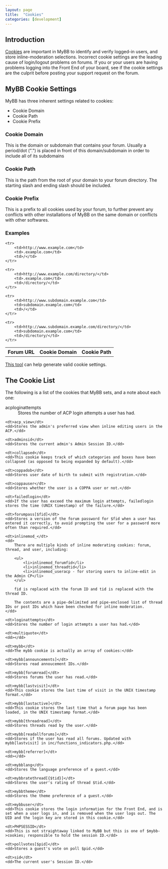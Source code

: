 ```yaml
---
layout: page
title:  "Cookies"
categories: [development]
---
```


## Introduction

[Cookies](https://en.wikipedia.org/wiki/HTTP_cookie) are important in MyBB to identify and verify logged-in users, and store inline-moderation selections. Incorrect cookie settings are the leading cause of login/logout problems on forums. If you or your users are having problems logging into the Front End of your board, see if the cookie settings are the culprit before posting your support request on the forum.

## MyBB Cookie Settings

MyBB has three inherent settings related to cookies:

- Cookie Domain
- Cookie Path
- Cookie Prefix

### Cookie Domain

This is the domain or subdomain that contains your forum. Usually a period/dot (".") is placed in front of this domain/subdomain in order to include all of its subdomains

### Cookie Path

This is the path from the root of your domain to your forum directory. The starting slash and ending slash should be included.

### Cookie Prefix

This is a prefix to all cookies used by your forum, to further prevent any conflicts with other installations of MyBB on the same domain or conflicts with other softwares.

### Examples

<table>
	<tr>
		<th>Forum URL</th>
		<th>Cookie Domain</th>
		<th>Cookie Path</th>
	</tr>

	<tr>
		<td>http://www.example.com</td>
		<td>.example.com</td>
		<td>/</td>
	</tr>

	<tr>
		<td>http://www.example.com/directory/</td>
		<td>.example.com</td>
		<td>/directory/</td>
	</tr>

	<tr>
		<td>http://www.subdomain.example.com</td>
		<td>subdomain.example.com</td>
		<td>/</td>
	</tr>

	<tr>
		<td>http://www.subdomain.example.com/directory/</td>
		<td>subdomain.example.com</td>
		<td>/directory/</td>
	</tr>
</table>

[This tool](/tools/cookie-settings) can help generate valid cookie settings.

## The Cookie List

The following is a list of the cookies that MyBB sets, and a note about each one:

<dl>
	<dt>acploginattempts</dt>
	<dd>Stores the number of ACP login attempts a user has had.</dd>

	<dt>acp_view</dt>
	<dd>Stores the admin's preferred view when inline editing users in the ACP.</dd>

	<dt>adminsid</dt>
	<dd>Stores the current admin's Admin Session ID.</dd>

	<dt>collapsed</dt>
	<dd>This cookie keeps track of which categories and boxes have been collapsed (as opposed to being expanded by default).</dd>

	<dt>coppadob</dt>
	<dd>Stores user date of birth to submit with registration.</dd>

	<dt>coppauser</dt>
	<dd>Stores whether the user is a COPPA user or not.</dd>

	<dt>failedlogin</dt>
	<dd>If the user has exceed the maximum login attempts, failedlogin stores the time (UNIX timestamp) of the failure.</dd>

	<dt>forumpass[$fid]</dt>
	<dd>Stores a version of the forum password for $fid when a user has entered it correctly, to avoid prompting the user for a password more often than required.</dd>

	<dt>inlinemod_</dt>
	<dd>
		There are multiple kinds of inline moderating cookies: forum, thread, and user, including:

		<ul>
			<li>inlinemod_forumfid</li>
			<li>inlinemod_threadtid</li>
			<li>inlinemod_useracp - for storing users to inline-edit in the Admin CP</li>
		</ul>

		fid is replaced with the forum ID and tid is replaced with the thread ID.

		The contents are a pipe-delimited and pipe-enclosed list of thread IDs or post IDs which have been checked for inline moderation.
	</dd>

	<dt>loginattempts</dt>
	<dd>Stores the number of login attempts a user has had.</dd>

	<dt>multiquote</dt>
	<dd></dd>

	<dt>mybb</dt>
	<dd>The mybb cookie is actually an array of cookies:</dd>

	<dt>mybb[announcements]</dt>
	<dd>Stores read annoucement IDs.</dd>

	<dt>mybb[forumread]</dt>
	<dd>Stores forums the user has read.</dd>

	<dt>mybb[lastvisit]</dt>
	<dd>This cookie stores the last time of visit in the UNIX timestamp format.</dd>

	<dt>mybb[lastactive]</dt>
	<dd>This cookie stores the last time that a forum page has been loaded, in the UNIX timestamp format.</dd>

	<dt>mybb[threadread]</dt>
	<dd>Stores threads read by the user.</dd>

	<dt>mybb[readallforums]</dt>
	<dd>Stores if the user has read all forums. Updated with mybb[lastvisit] in inc/functions_indicators.php.</dd>

	<dt>mybb[referrer]</dt>
	<dd></dd>

	<dt>mybblang</dt>
	<dd>Stores the language preference of a guest.</dd>

	<dt>mybbratethread[{$tid}]</dt>
	<dd>Stores the user's rating of thread $tid.</dd>

	<dt>mybbtheme</dt>
	<dd>Stores the theme preference of a guest.</dd>

	<dt>mybbuser</dt>
	<dd>This cookie stores the login information for the Front End, and is set when a user logs in, and is removed when the user logs out. The UID and the login key are stored in this cookie.</dd>

	<dt>PHPSESSID</dt>
	<dd>This is not straightaway linked to MyBB but this is one of $mybb->cookies; responsible to hold the session ID.</dd>
	
	<dt>pollvotes[$pid]</dt>
	<dd>Stores a guest's vote on poll $pid.</dd>

	<dt>sid</dt>
	<dd>The current user's Session ID.</dd>
</dl>
